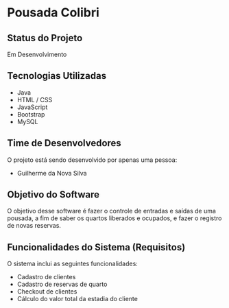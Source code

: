 # Pousada Colibri

## Status do Projeto
Em Desenvolvimento

## Tecnologias Utilizadas

- Java
- HTML / CSS
- JavaScript
- Bootstrap
- MySQL 

## Time de Desenvolvedores
O projeto está sendo desenvolvido por apenas uma pessoa:

- Guilherme da Nova Silva

## Objetivo do Software
O objetivo desse software é fazer o controle de entradas e saídas de uma pousada, a fim de saber os quartos liberados e ocupados, e fazer o registro de novas reservas.

## Funcionalidades do Sistema (Requisitos)
O sistema inclui as seguintes funcionalidades:

-  Cadastro de clientes
-  Cadastro de reservas de quarto
-  Checkout de clientes
-  Cálculo do valor total da estadia do cliente
